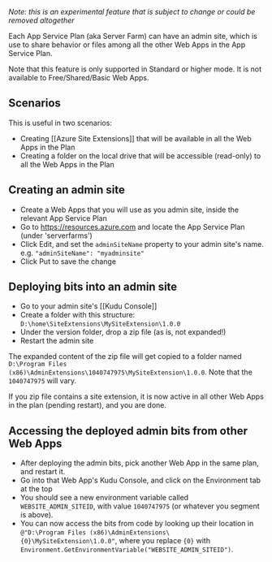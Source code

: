 *Note: this is an experimental feature that is subject to change or could be removed altogether*

Each App Service Plan (aka Server Farm) can have an admin site, which is use to share behavior or files among all the other Web Apps in the App Service Plan.

Note that this feature is only supported in Standard or higher mode. It is not available to Free/Shared/Basic Web Apps.

## Scenarios

This is useful in two scenarios:
- Creating [[Azure Site Extensions]] that will be available in all the Web Apps in the Plan
- Creating a folder on the local drive that will be accessible (read-only) to all the Web Apps in the Plan 

## Creating an admin site

- Create a Web Apps that you will use as you admin site, inside the relevant App Service Plan 
- Go to https://resources.azure.com and locate the App Service Plan (under 'serverfarms')
- Click Edit, and set the `adminSiteName` property to your admin site's name. e.g. `"adminSiteName": "myadminsite"`
- Click Put to save the change

## Deploying bits into an admin site

- Go to your admin site's [[Kudu Console]]
- Create a folder with this structure: `D:\home\SiteExtensions\MySiteExtension\1.0.0`
- Under the version folder, drop a zip file (as is, not expanded!)
- Restart the admin site

The expanded content of the zip file will get copied to a folder named `D:\Program Files (x86)\AdminExtensions\1040747975\MySiteExtension\1.0.0`. Note that the `1040747975` will vary.

If you zip file contains a site extension, it is now active in all other Web Apps in the plan (pending restart), and you are done.

## Accessing the deployed admin bits from other Web Apps

- After deploying the admin bits, pick another Web App in the same plan, and restart it.
- Go into that Web App's Kudu Console, and click on the Environment tab at the top
- You should see a new environment variable called `WEBSITE_ADMIN_SITEID`, with value `1040747975` (or whatever you segment is above).
- You can now access the bits from code by looking up their location in `@"D:\Program Files (x86)\AdminExtensions\{0}\MySiteExtension\1.0.0"`, where you replace `{0}` with `Environment.GetEnvironmentVariable("WEBSITE_ADMIN_SITEID")`.